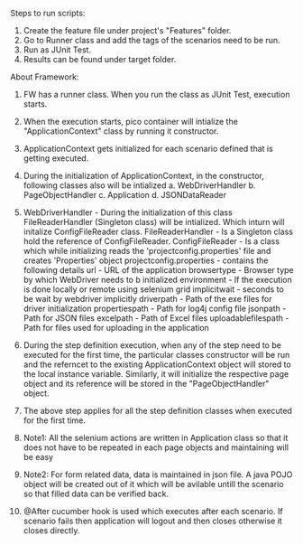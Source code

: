 Steps to run scripts:
1. Create the feature file under project's "Features" folder.
2. Go to Runner class and add the tags of the scenarios need to be run.
3. Run as JUnit Test.
4. Results can be found under target folder.

About Framework:
1. FW has a runner class. When you run the class as JUnit Test, execution starts.
2. When the execution starts, pico container will intialize the "ApplicationContext" class by running it constructor.
3. ApplicationContext gets initialized for each scenario defined that is getting executed.
4. During the initialization of ApplicationContext, in the constructor, following classes also will be intialized
	a. WebDriverHandler
	b. PageObjectHandler
	c. Application
	d. JSONDataReader
5. WebDriverHandler - During the initialization of this class FileReaderHandler (Singleton class) will be intialized.
   Which inturn will initalize ConfigFileReader class.
   FileReaderHandler - Is a Singleton class hold the reference of ConfigFileReader. 
   ConfigFileReader -  Is a class which while initializing reads the 'projectconfig.properties' file and creates 'Properties' object
   projectconfig.properties - contains the following details
	url - URL of the application
	browsertype - Browser type by which WebDriver needs to b initialized
	environment - If the execution is done locally or remote using selenium grid
	implicitwait - seconds to be wait by webdriver implicitly
	driverpath - Path of the exe files for driver initialization
	propertiespath - Path for log4j config file
	jsonpath - Path for JSON files
	excelpath - Path of Excel files
	uploadablefilespath - Path for files used for uploading in the application
	
6. During the step definition execution, when any of the step need to be executed for the first time, the particular classes constructor
   will be run and the referncet to the existing ApplicationContext object will stored to the local instance variable.
   Similarly, it will initialize the respective page object and its reference will be stored in the "PageObjectHandler" object.
   
7. The above step applies for all the step definition classes when executed for the first time.

8. Note1: All the selenium actions are written in Application class so that it does not have to be repeated in each page objects and maintaining will be easy
9. Note2: For form related data, data is maintained in json file. A java POJO object will be created out of it which will be avilable untill the scenario
   so that filled data can be verified back.
10. @After cucumber hook is used which executes after each scenario.
	If scenario fails then application will logout and then closes otherwise it closes directly.
	
	